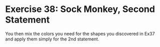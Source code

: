 Exercise 38: Sock Monkey, Second Statement
==========================================

You then mix the colors you need for the shapes you discovered in Ex37 and apply them simply for the 2nd statement.
